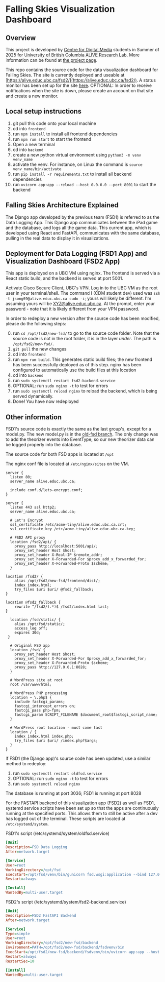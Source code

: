 # Falling Skies Visualization Dashboard

## Overview

This project is developed by [Centre for Digital Media](https://thecdm.ca/) students in Summer of 2025 for [University of British Columbia ALIVE Research Lab](https://alivelab.ca/). More information can be found at [the project page](https://thecdm.ca/projects/falling-skies-25-ubc-alive-research-lab).

This repo contains the source code for the data visualization dashboard for Falling Skies. The site is currently deployed and useable at [https://alive.educ.ubc.ca/fsd2/](https://alive.educ.ubc.ca/fsd2/). A status monitor has been set up for the site [here](https://stats.uptimerobot.com/7brjCd2N28). OPTIONAL: In order to receive notifications when the site is down, please create an account on that site and create a new monitor.


## Local setup instructions

1. git pull this code onto your local machine
2. cd into `frontend`
3. run `npm install` to install all frontend dependencies
4. run `npm run start` to start the frontend
5. Open a new terminal
6. cd into `backend`
7. create a new python virtual environment using `python3 -m venv venv_name`
8. activate the venv. For instance, on Linux the command is `source venv_name/bin/activate`
9. run `pip install -r requirements.txt` to install all backend dependencies
10. run `uvicorn app:app --reload --host 0.0.0.0 --port 8001` to start the backend

## Falling Skies Architecture Explained

The Django app developed by the previous team (FSD1) is referred to as the Data Logging App. This Django app communicates between the iPad game and the database, and logs all the game data. This current app, which is developed using React and FastAPI, communicates with the same database, pulling in the real data to display it in visualizations.

## Deployment for Data Logging (FSD1 App) and Visualization Dashboard (FSD2 App)

This app is deployed on a UBC VM using nginx. The frontend is served via a React static build, and the backend is served at port 5001. 

Activate Cisco Secure Client, UBC's VPN. Log in to the UBC VM as the root user in your terminal/shell. The command I (CDM student dev) used was `ssh -t jsong69@alive.educ.ubc.ca sudo -i`; yours will likely be different. I'm assuming yours will be XYZ@alive.educ.ubc.ca. At the prompt, enter your password - note that it is likely different from your VPN password.

In order to redeploy a new version after the source code has been modified, please do the following steps:

0. run `cd /opt/fsd2/new-fsd/` to go to the source code folder. Note that the source code is not in the root folder, it is in the layer *under*. The path is `/opt/fsd2/new-fsd/`.
1. `git pull` the new changes
2. cd into `frontend`
3. run `npm run build`. This generates static build files; the new frontend has been successfully deployed as of this step. nginx has been configured to automatically use the build files at this location
4. cd into `backend`
5. run `sudo systemctl restart fsd2-backend.service`
6. OPTIONAL: run `sudo nginx -t` to test for errors
7. run `sudo systemctl reload nginx` to reload the backend, which is being served dynamically. 
8. Done! You have now redeployed

## Other information

FSD1's source code is exactly the same as the last group's, except for a model.py. The new model.py is in the [old-fsd branch](https://github.com/ALIVE-UBC/new-fsd/tree/old-fsd). The only change was to add the theorizer events into EventType, so our new theorizer data can be logged properly into the database.

The source code for both FSD apps is located at `/opt`

The nginx conf file is located at `/etc/nginx/sites` on the VM.

```
server {
  listen 80;
  server_name alive.educ.ubc.ca;

  include conf.d/lets-encrypt.conf;
}

server {
  listen 443 ssl http2;
  server_name alive.educ.ubc.ca;

  # Let's Encrypt
  ssl_certificate /etc/acme-tiny/alive.educ.ubc.ca.crt;
  ssl_certificate_key /etc/acme-tiny/alive.educ.ubc.ca.key;

  # FSD2 API proxy
  location /fsd2/api/ {
    proxy_pass http://localhost:5001/api/;
    proxy_set_header Host $host;
    proxy_set_header X-Real-IP $remote_addr;
    proxy_set_header X-Forwarded-For $proxy_add_x_forwarded_for;
    proxy_set_header X-Forwarded-Proto $scheme;
  }

location /fsd2/ {
    alias /opt/fsd2/new-fsd/frontend/dist/;
    index index.html;
    try_files $uri $uri/ @fsd2_fallback;
}

location @fsd2_fallback {
    rewrite ^/fsd2/(.*)$ /fsd2/index.html last;
}

  location /fsd/static/ {
    alias /opt/fsd/static/;
    access_log off;
    expires 30d;
 }
 
  # Original FSD app
  location /fsd/ {
    proxy_set_header Host $host;
    proxy_set_header X-Forwarded-For $proxy_add_x_forwarded_for;
    proxy_set_header X-Forwarded-Proto $scheme;
    proxy_pass http://127.0.0.1:8028;
  }

  # WordPress site at root
  root /var/www/html;

  # WordPress PHP processing
  location ~ \.php$ {
    include fastcgi_params;
    fastcgi_intercept_errors on;
    fastcgi_pass php-fpm;
    fastcgi_param SCRIPT_FILENAME $document_root$fastcgi_script_name;
  }

  # WordPress root location - must come last
  location / {
    index index.html index.php;
    try_files $uri $uri/ /index.php?$args;
  }
}
```

If FSD1 (the Django app)'s source code has been updated, use a similar method to redeploy:

1. run `sudo systemctl restart oldfsd.service`
2. OPTIONAL: run `sudo nginx -t` to test for errors
3. run `sudo systemctl reload nginx`

The database is running at port 3036; FSD1 is running at port 8028

For the FASTAPI backend of this visualization app (FSD2) as well as FSD1, systemd service scripts have been set up so that the apps are continuously running at the specified ports. This allows them to still be active after a dev has logged out of the terminal. These scripts are located at `/etc/systemd/system`. 

FSD1's script (/etc/systemd/system/oldfsd.service)

```ini
[Unit]
Description=FSD Data Logging
After=network.target

[Service]
User=root
WorkingDirectory=/opt/fsd
ExecStart=/opt/fsd/venv/bin/gunicorn fsd.wsgi:application --bind 127.0.0.1:8028
Restart=always

[Install]
WantedBy=multi-user.target
```

FSD2's script (/etc/systemd/system/fsd2-backend.service)
```ini
[Unit]
Description=FSD2 FastAPI Backend
After=network.target

[Service]
Type=simple
User=root
WorkingDirectory=/opt/fsd2/new-fsd/backend
Environment=PATH=/opt/fsd2/new-fsd/backend/fsdvenv/bin
ExecStart=/opt/fsd2/new-fsd/backend/fsdvenv/bin/uvicorn app:app --host 0.0.0.0 --port 5001
Restart=always
RestartSec=10

[Install]
WantedBy=multi-user.target
```
